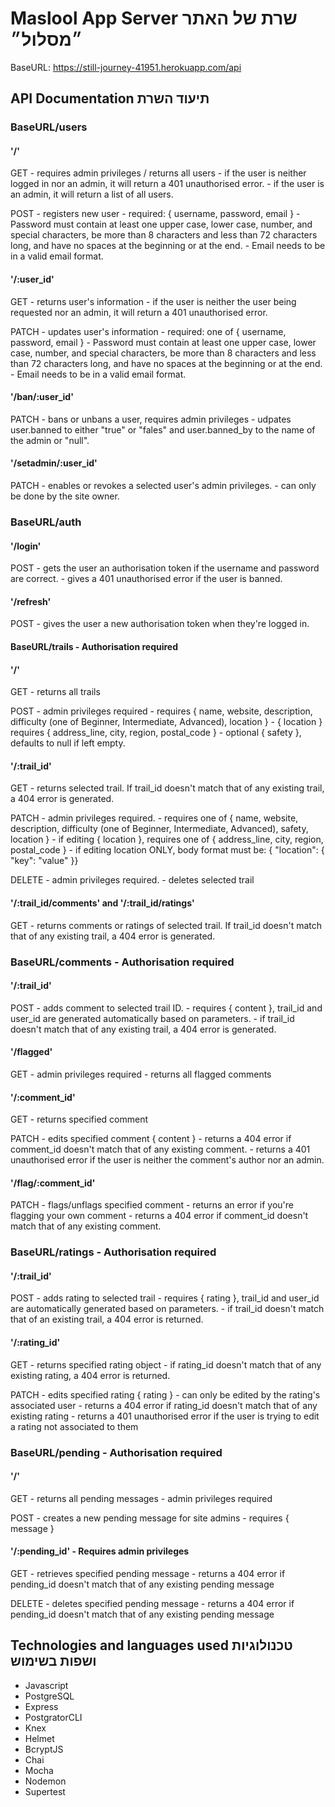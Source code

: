 # Maslool App Server &#x202b; שרת של האתר ״מסלול״ <br />
BaseURL: https://still-journey-41951.herokuapp.com/api 

## API Documentation &#x202b; תיעוד השרת <br />
### BaseURL/users

#### '/'
GET - requires admin privileges / returns all users
    - if the user is neither logged in nor an admin, it will return a 401 unauthorised error. 
    - if the user is an admin, it will return a list of all users.

POST - registers new user
     - required: { username, password, email }
     - Password must contain at least one upper case, lower case, number, and special characters, be more than 8 characters and less than 72 characters long, and have no spaces at the beginning or at the end.
     - Email needs to be in a valid email format.

#### '/:user_id'
GET - returns user's information
    - if the user is neither the user being requested nor an admin, it will return a 401 unauthorised error.

PATCH - updates user's information
      - required: one of { username, password, email }
      - Password must contain at least one upper case, lower case, number, and special characters, be more than 8 characters and less than 72 characters long, and have no spaces at the beginning or at the end.
      - Email needs to be in a valid email format.

#### '/ban/:user_id'
PATCH - bans or unbans a user, requires admin privileges
      - udpates user.banned to either "true" or "fales" and user.banned_by to the name of the admin or "null".

#### '/setadmin/:user_id'
PATCH - enables or revokes a selected user's admin privileges. 
      - can only be done by the site owner.

### BaseURL/auth
#### '/login'
POST - gets the user an authorisation token if the username and password are correct.
     - gives a 401 unauthorised error if the user is banned.

#### '/refresh'
POST - gives the user a new authorisation token when they're logged in.

#### BaseURL/trails - Authorisation required
#### '/'
GET - returns all trails

POST - admin privileges required
     - requires { name, website, description, difficulty (one of Beginner, Intermediate, Advanced), location }
     - { location } requires { address_line, city, region, postal_code }
     - optional { safety }, defaults to null if left empty.

#### '/:trail_id' 
GET - returns selected trail. If trail_id doesn't match that of any existing trail, a 404 error is generated.

PATCH - admin privileges required.
      - requires one of { name, website, description, difficulty (one of Beginner, Intermediate, Advanced), safety, location }
      - if editing { location }, requires one of { address_line, city, region, postal_code }
      - if editing location ONLY, body format must be: { "location": { "key": "value" }}

DELETE - admin privileges required.
       - deletes selected trail

#### '/:trail_id/comments' and '/:trail_id/ratings'
GET - returns comments or ratings of selected trail. If trail_id doesn't match that of any existing trail, a 404 error is generated.

### BaseURL/comments - Authorisation required

#### '/:trail_id'
POST - adds comment to selected trail ID. 
     - requires { content }, trail_id and user_id are generated automatically based on parameters. 
     - if trail_id doesn't match that of any existing trail, a 404 error is generated.

#### '/flagged'
GET - admin privileges required
    - returns all flagged comments

#### '/:comment_id'
GET - returns specified comment

PATCH - edits specified comment { content }
      - returns a 404 error if comment_id doesn't match that of any existing comment.
      - returns a 401 unauthorised error if the user is neither the comment's author nor an admin.

#### '/flag/:comment_id'
PATCH - flags/unflags specified comment
      - returns an error if you're flagging your own comment
      - returns a 404 error if comment_id doesn't match that of any existing comment.

### BaseURL/ratings - Authorisation required
#### '/:trail_id'
POST - adds rating to selected trail
     - requires { rating }, trail_id and user_id are automatically generated based on parameters.
     - if trail_id doesn't match that of an existing trail, a 404 error is returned.

#### '/:rating_id'
GET - returns specified rating object
    - if rating_id doesn't match that of any existing rating, a 404 error is returned.

PATCH - edits specified rating { rating }
      - can only be edited by the rating's associated user
      - returns a 404 error if rating_id doesn't match that of any existing rating
      - returns a 401 unauthorised error if the user is trying to edit a rating not associated to them

### BaseURL/pending - Authorisation required
#### '/'
GET - returns all pending messages
    - admin privileges required

POST - creates a new pending message for site admins
     - requires { message }

#### '/:pending_id' - Requires admin privileges
GET - retrieves specified pending message
    - returns a 404 error if pending_id doesn't match that of any existing pending message

DELETE - deletes specified pending message
        - returns a 404 error if pending_id doesn't match that of any existing pending message

## Technologies and languages used &#x202b; טכנולוגיות ושפות בשימוש

* Javascript
* PostgreSQL
* Express
* PostgratorCLI
* Knex
* Helmet
* BcryptJS
* Chai
* Mocha
* Nodemon
* Supertest
